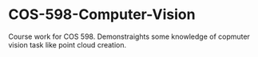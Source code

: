# COS-598-Computer-Vision
 Course work for COS 598. Demonstraights some knowledge of copmuter vision task like point cloud creation.
